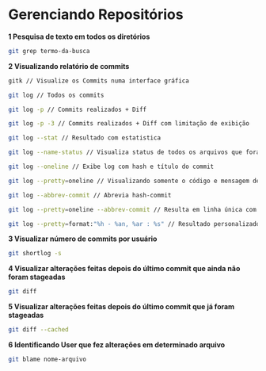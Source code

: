 # Gerenciando Repositórios

**1 Pesquisa de texto em todos os diretórios**
```bash
git grep termo-da-busca
```

**2 Visualizando relatório de commits**
```bash
gitk // Visualize os Commits numa interface gráfica

git log // Todos os commits

git log -p // Commits realizados + Diff

git log -p -3 // Commits realizados + Diff com limitação de exibição

git log --stat // Resultado com estatistica

git log --name-status // Visualiza status de todos os arquivos que foram modificados

git log --oneline // Exibe log com hash e título do commit

git log --pretty=oneline // Visualizando somente o código e mensagem de cada commit

git log --abbrev-commit // Abrevia hash-commit

git log --pretty=oneline --abbrev-commit // Resulta em linha única com hash-commit abreviada

git log --pretty=format:"%h - %an, %ar : %s" // Resultado personalizado com hash - autor - tempo - titulo-commit

```

**3 Visualizar número de commits por usuário**
```bash
git shortlog -s
```

**4 Visualizar alterações feitas depois do último commit que ainda não foram stageadas**
```bash
git diff
```

**5 Visualizar alterações feitas depois do último commit que já foram stageadas**
```bash
git diff --cached
```

**6 Identificando User que fez alterações em determinado arquivo**
```bash
git blame nome-arquivo
```
